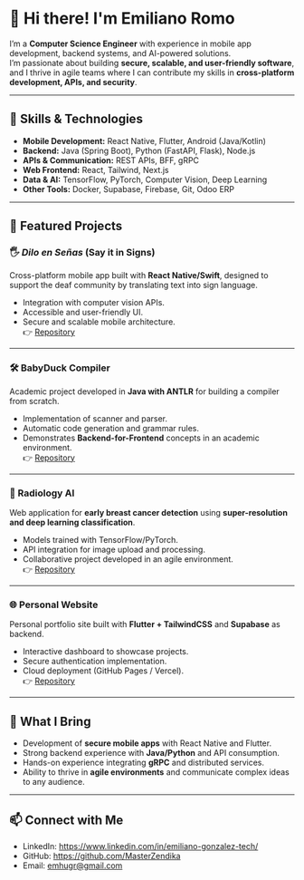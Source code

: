 # 👋 Hi there! I'm Emiliano Romo

I’m a **Computer Science Engineer** with experience in mobile app development, backend systems, and AI-powered solutions.  
I’m passionate about building **secure, scalable, and user-friendly software**, and I thrive in agile teams where I can contribute my skills in **cross-platform development, APIs, and security**.

---

## 🚀 Skills & Technologies

- **Mobile Development:** React Native, Flutter, Android (Java/Kotlin)  
- **Backend:** Java (Spring Boot), Python (FastAPI, Flask), Node.js  
- **APIs & Communication:** REST APIs, BFF, gRPC  
- **Web Frontend:** React, Tailwind, Next.js  
- **Data & AI:** TensorFlow, PyTorch, Computer Vision, Deep Learning  
- **Other Tools:** Docker, Supabase, Firebase, Git, Odoo ERP  

---

## 📂 Featured Projects

### 🖐️ *Dilo en Señas* (Say it in Signs)
Cross-platform mobile app built with **React Native/Swift**, designed to support the deaf community by translating text into sign language.  
- Integration with computer vision APIs.  
- Accessible and user-friendly UI.  
- Secure and scalable mobile architecture.  
👉 [Repository](./dilo_en_senas)  

---

### 🛠️ BabyDuck Compiler
Academic project developed in **Java with ANTLR** for building a compiler from scratch.  
- Implementation of scanner and parser.  
- Automatic code generation and grammar rules.  
- Demonstrates **Backend-for-Frontend** concepts in an academic environment.  
👉 [Repository](./compiler_babyduck)  

---

### 🩻 Radiology AI
Web application for **early breast cancer detection** using **super-resolution and deep learning classification**.  
- Models trained with TensorFlow/PyTorch.  
- API integration for image upload and processing.  
- Collaborative project developed in an agile environment.  
👉 [Repository](./radiology_ai)  

---

### 🌐 Personal Website
Personal portfolio site built with **Flutter + TailwindCSS** and **Supabase** as backend.  
- Interactive dashboard to showcase projects.  
- Secure authentication implementation.  
- Cloud deployment (GitHub Pages / Vercel).  
👉 [Repository](./personal_web)  

---

## 🎯 What I Bring
- Development of **secure mobile apps** with React Native and Flutter.  
- Strong backend experience with **Java/Python** and API consumption.  
- Hands-on experience integrating **gRPC** and distributed services.  
- Ability to thrive in **agile environments** and communicate complex ideas to any audience.  

---

## 📫 Connect with Me
- LinkedIn: https://www.linkedin.com/in/emiliano-gonzalez-tech/
- GitHub: https://github.com/MasterZendika
- Email: emhugr@gmail.com
